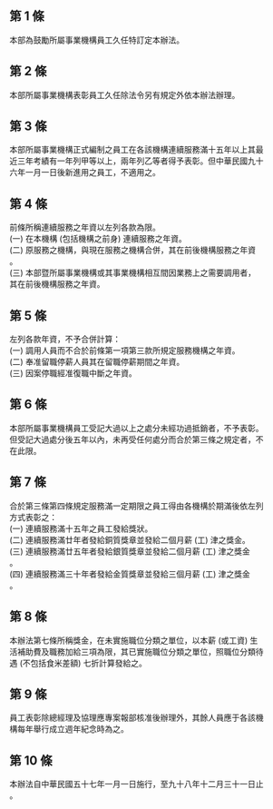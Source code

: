 第 1 條
-------
本部為鼓勵所屬事業機構員工久任特訂定本辦法。

第 2 條
-------
本部所屬事業機構表彰員工久任除法令另有規定外依本辦法辦理。

第 3 條
-------
本部所屬事業機構正式編制之員工在各該機構連續服務滿十五年以上其最  
近三年考績有一年列甲等以上，兩年列乙等者得予表彰。但中華民國九十  
六年一月一日後新進用之員工，不適用之。

第 4 條
-------
前條所稱連續服務之年資以左列各款為限。  
 (一) 在本機構 (包括機構之前身) 連續服務之年資。  
 (二) 原服務之機構，與現在服務之機構合併，其在前後機構服務之年資  
       。  
 (三) 本部暨所屬事業機構或其事業機構相互間因業務上之需要調用者，  
      其在前後機構服務之年資。

第 5 條
-------
左列各款年資，不予合併計算：  
 (一) 調用人員而不合於前條第一項第三款所規定服務機構之年資。  
 (二) 奉准留職停薪人員其在留職停薪期間之年資。  
 (三) 因案停職經准復職中斷之年資。

第 6 條
-------
本部所屬事業機構員工受記大過以上之處分未經功過抵銷者，不予表彰。  
但受記大過處分後五年以內，未再受任何處分而合於第三條之規定者，不  
在此限。

第 7 條
-------
合於第三條第四條規定服務滿一定期限之員工得由各機構於期滿後依左列  
方式表彰之：  
 (一) 連續服務滿十五年之員工發給獎狀。  
 (二) 連續服務滿廿年者發給銅質獎章並發給二個月薪 (工) 津之獎金。  
 (三) 連續服務滿廿五年者發給銀質獎章並發給二個月薪 (工) 津之獎金  
      。  
 (四) 連續服務滿三十年者發給金質獎章並發給三個月薪 (工) 津之獎金  
      。

第 8 條
-------
本辦法第七條所稱獎金，在未實施職位分類之單位，以本薪 (或工資) 生  
活補助費及職務加給三項為限，其已實施職位分類之單位，照職位分類待  
遇 (不包括食米差額) 七折計算發給之。

第 9 條
-------
員工表彰除總經理及協理應專案報部核准後辦理外，其餘人員應于各該機  
構每年舉行成立週年紀念時為之。

第 10 條
--------
本辦法自中華民國五十七年一月一日施行，至九十八年十二月三十一日止  
。

